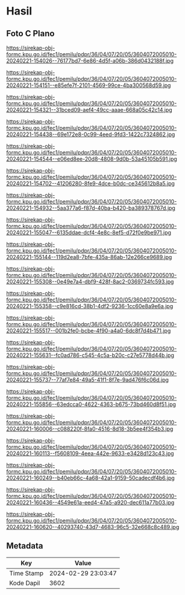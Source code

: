 # Hasil

## Foto C Plano

https://sirekap-obj-formc.kpu.go.id/fec1/pemilu/pdpr/36/04/07/20/05/3604072005010-20240221-154026--76177bd7-6e86-4d5f-a06b-386d0432188f.jpg

https://sirekap-obj-formc.kpu.go.id/fec1/pemilu/pdpr/36/04/07/20/05/3604072005010-20240221-154151--e85efe7f-2101-4569-99ce-4ba300568d59.jpg

https://sirekap-obj-formc.kpu.go.id/fec1/pemilu/pdpr/36/04/07/20/05/3604072005010-20240221-154321--31bced09-aef4-49cc-aaae-668a05c42c14.jpg

https://sirekap-obj-formc.kpu.go.id/fec1/pemilu/pdpr/36/04/07/20/05/3604072005010-20240221-154438--69e172e8-0c99-4eed-9fd3-1422c7324862.jpg

https://sirekap-obj-formc.kpu.go.id/fec1/pemilu/pdpr/36/04/07/20/05/3604072005010-20240221-154544--e06ed8ee-20d8-4808-9d0b-53a45105b591.jpg

https://sirekap-obj-formc.kpu.go.id/fec1/pemilu/pdpr/36/04/07/20/05/3604072005010-20240221-154702--41206280-8fe9-4dce-b0dc-ce345612b8a5.jpg

https://sirekap-obj-formc.kpu.go.id/fec1/pemilu/pdpr/36/04/07/20/05/3604072005010-20240221-154932--5aa377a6-f87d-40ba-b420-ba389378767d.jpg

https://sirekap-obj-formc.kpu.go.id/fec1/pemilu/pdpr/36/04/07/20/05/3604072005010-20240221-155047--6135ddae-dcf4-4e8c-8ef5-d72f0e9be971.jpg

https://sirekap-obj-formc.kpu.go.id/fec1/pemilu/pdpr/36/04/07/20/05/3604072005010-20240221-155144--119d2ea8-7bfe-435a-86ab-12e266ce9689.jpg

https://sirekap-obj-formc.kpu.go.id/fec1/pemilu/pdpr/36/04/07/20/05/3604072005010-20240221-155308--0e49e7a4-dbf9-428f-8ac2-0369734fc593.jpg

https://sirekap-obj-formc.kpu.go.id/fec1/pemilu/pdpr/36/04/07/20/05/3604072005010-20240221-155358--c9e816cd-38b1-4df2-9236-1cc60e8a9e6a.jpg

https://sirekap-obj-formc.kpu.go.id/fec1/pemilu/pdpr/36/04/07/20/05/3604072005010-20240221-155517--001b2fe0-bcbe-4f90-a4a0-6dc8f7d4b471.jpg

https://sirekap-obj-formc.kpu.go.id/fec1/pemilu/pdpr/36/04/07/20/05/3604072005010-20240221-155631--fc0ad786-c545-4c5a-b20c-c27e5778d44b.jpg

https://sirekap-obj-formc.kpu.go.id/fec1/pemilu/pdpr/36/04/07/20/05/3604072005010-20240221-155737--77af7e84-49a5-41f1-8f7e-9ad476f6c06d.jpg

https://sirekap-obj-formc.kpu.go.id/fec1/pemilu/pdpr/36/04/07/20/05/3604072005010-20240221-155856--63edcca0-4622-4363-b675-73bd460d8f51.jpg

https://sirekap-obj-formc.kpu.go.id/fec1/pemilu/pdpr/36/04/07/20/05/3604072005010-20240221-160006--c088220f-8fa0-4516-8d18-3b5ee4f354b3.jpg

https://sirekap-obj-formc.kpu.go.id/fec1/pemilu/pdpr/36/04/07/20/05/3604072005010-20240221-160113--f5608109-4eea-442e-9633-e3428d123c43.jpg

https://sirekap-obj-formc.kpu.go.id/fec1/pemilu/pdpr/36/04/07/20/05/3604072005010-20240221-160249--b40eb66c-4a68-42a1-9159-50cadecdf4b6.jpg

https://sirekap-obj-formc.kpu.go.id/fec1/pemilu/pdpr/36/04/07/20/05/3604072005010-20240221-160436--4549e61a-eed4-47a5-a920-dec611a77b03.jpg

https://sirekap-obj-formc.kpu.go.id/fec1/pemilu/pdpr/36/04/07/20/05/3604072005010-20240221-160620--40293740-43d7-4683-96c5-32e668c8c489.jpg


## Metadata

| Key        | Value               |
| ---------- | ------------------- |
| Time Stamp | 2024-02-29 23:03:47 |
| Kode Dapil | 3602                |



